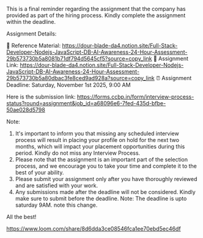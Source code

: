 This is a final reminder regarding the assignment that the company has provided as part of the hiring process. Kindly complete the assignment within the deadline. 

Assignment Details:

📖 Reference Material: https://dour-blade-da4.notion.site/Full-Stack-Developer-Nodejs-JavaScript-DB-AI-Awareness-24-Hour-Assessment-29b573730b5a8081b71df794d5645cf5?source=copy_link
🔗 Assignment Link: https://dour-blade-da4.notion.site/Full-Stack-Developer-Nodejs-JavaScript-DB-AI-Awareness-24-Hour-Assessment-29b573730b5a80dbac3fe8ced9ad928a?source=copy_link
⏰ Assignment Deadline:  Saturday, November 1st 2025, 9:00 AM



Here is the submission link: https://forms.ccbp.in/form/interview-process-status?round=assignment&job_id=a68096e6-7fed-435d-bfbe-50ae028d5798


Note: 
1. It's important to inform you that missing any scheduled interview process will result in placing your profile on hold for the next two months, which will impact your placement opportunities during this period. Kindly do not miss any Interview Process.
2. Please note that the assignment is an important part of the selection process, and we encourage you to take your time and complete it to the best of your ability. 
3. Please submit your assignment only after you have thoroughly reviewed and are satisfied with your work.
4. Any submissions made after the deadline will not be considered. Kindly make sure to submit before the deadline.
Note: The deadline is upto saturday 9AM. note this change.

All the best!


https://www.loom.com/share/8d6dda3ce08546fca1ee70ebd5ec46df
